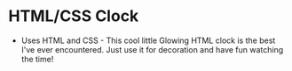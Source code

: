  # HTML/CSS Clock
- Uses HTML and CSS - 
  This cool little Glowing HTML clock is the best I've ever encountered.
  Just use it for decoration and have fun watching the time!

